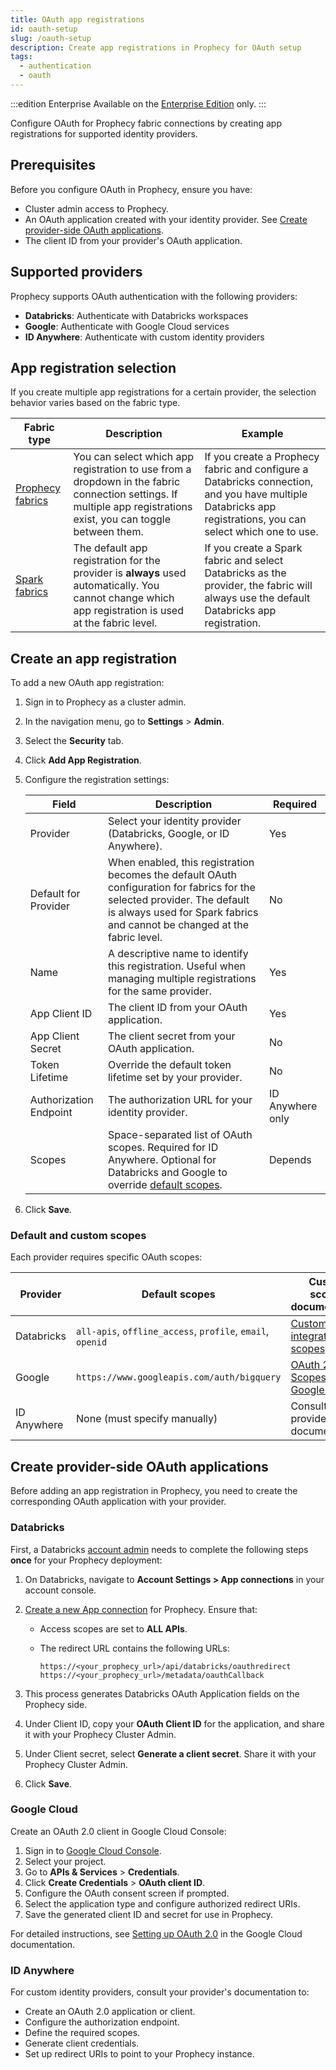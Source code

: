 ```yaml
---
title: OAuth app registrations
id: oauth-setup
slug: /oauth-setup
description: Create app registrations in Prophecy for OAuth setup
tags:
  - authentication
  - oauth
---
```


:::edition Enterprise
Available on the [Enterprise Edition](/getting-started/editions/) only.
:::

Configure OAuth for Prophecy fabric connections by creating app registrations for supported identity providers.

## Prerequisites

Before you configure OAuth in Prophecy, ensure you have:

- Cluster admin access to Prophecy.
- An OAuth application created with your identity provider. See [Create provider-side OAuth applications](#create-provider-side-oauth-applications).
- The client ID from your provider's OAuth application.

## Supported providers

Prophecy supports OAuth authentication with the following providers:

- **Databricks**: Authenticate with Databricks workspaces
- **Google**: Authenticate with Google Cloud services
- **ID Anywhere**: Authenticate with custom identity providers

## App registration selection

If you create multiple app registrations for a certain provider, the selection behavior varies based on the fabric type.

| Fabric type                                                                          | Description                                                                                                                                                       | Example                                                                                                                                                     |
| ------------------------------------------------------------------------------------ | ----------------------------------------------------------------------------------------------------------------------------------------------------------------- | ----------------------------------------------------------------------------------------------------------------------------------------------------------- |
| [Prophecy fabrics](docs/administration/fabrics/prophecy-fabrics/prophecy-fabrics.md) | You can select which app registration to use from a dropdown in the fabric connection settings. If multiple app registrations exist, you can toggle between them. | If you create a Prophecy fabric and configure a Databricks connection, and you have multiple Databricks app registrations, you can select which one to use. |
| [Spark fabrics](docs/administration/fabrics/Spark-fabrics/fabrics.md)                | The default app registration for the provider is **always** used automatically. You cannot change which app registration is used at the fabric level.             | If you create a Spark fabric and select Databricks as the provider, the fabric will always use the default Databricks app registration.                     |

## Create an app registration

To add a new OAuth app registration:

1. Sign in to Prophecy as a cluster admin.

2. In the navigation menu, go to **Settings** > **Admin**.

3. Select the **Security** tab.

4. Click **Add App Registration**.

5. Configure the registration settings:

   | Field                  | Description                                                                                                                                                                                            | Required         |
   | ---------------------- | ------------------------------------------------------------------------------------------------------------------------------------------------------------------------------------------------------ | ---------------- |
   | Provider               | Select your identity provider (Databricks, Google, or ID Anywhere).                                                                                                                                    | Yes              |
   | Default for Provider   | When enabled, this registration becomes the default OAuth configuration for fabrics for the selected provider. The default is always used for Spark fabrics and cannot be changed at the fabric level. | No               |
   | Name                   | A descriptive name to identify this registration. Useful when managing multiple registrations for the same provider.                                                                                   | Yes              |
   | App Client ID          | The client ID from your OAuth application.                                                                                                                                                             | Yes              |
   | App Client Secret      | The client secret from your OAuth application.                                                                                                                                                         | No               |
   | Token Lifetime         | Override the default token lifetime set by your provider.                                                                                                                                              | No               |
   | Authorization Endpoint | The authorization URL for your identity provider.                                                                                                                                                      | ID Anywhere only |
   | Scopes                 | Space-separated list of OAuth scopes. Required for ID Anywhere. Optional for Databricks and Google to override [default scopes](#default-and-custom-scopes).                                           | Depends          |

6. Click **Save**.

### Default and custom scopes

Each provider requires specific OAuth scopes:

| Provider    | Default scopes                                             | Custom scopes documentation                                                                          |
| ----------- | ---------------------------------------------------------- | ---------------------------------------------------------------------------------------------------- |
| Databricks  | `all-apis`, `offline_access`, `profile`, `email`, `openid` | [Custom app integration scopes](https://docs.databricks.com/api/account/customappintegration/create) |
| Google      | `https://www.googleapis.com/auth/bigquery`                 | [OAuth 2.0 Scopes for Google APIs](https://developers.google.com/identity/protocols/oauth2/scopes)   |
| ID Anywhere | None (must specify manually)                               | Consult your provider's documentation                                                                |

## Create provider-side OAuth applications

Before adding an app registration in Prophecy, you need to create the corresponding OAuth application with your provider.

### Databricks

First, a Databricks [account admin](https://docs.databricks.com/en/admin/index.html#what-are-account-admins) needs to complete the following steps **once** for your Prophecy deployment:

1. On Databricks, navigate to **Account Settings > App connections** in your account console.
1. [Create a new App connection](https://docs.databricks.com/en/integrations/enable-disable-oauth.html#enable-custom-oauth-applications-using-the-databricks-ui) for Prophecy. Ensure that:

   - Access scopes are set to **ALL APIs**.
   - The redirect URL contains the following URLs:

     ```
     https://<your_prophecy_url>/api/databricks/oauthredirect
     https://<your_prophecy_url>/metadata/oauthCallback
     ```

1. This process generates Databricks OAuth Application fields on the Prophecy side.
1. Under Client ID, copy your **OAuth Client ID** for the application, and share it with your Prophecy Cluster Admin.
1. Under Client secret, select **Generate a client secret**. Share it with your Prophecy Cluster Admin.
1. Click **Save**.

### Google Cloud

Create an OAuth 2.0 client in Google Cloud Console:

1. Sign in to [Google Cloud Console](https://console.cloud.google.com).
2. Select your project.
3. Go to **APIs & Services** > **Credentials**.
4. Click **Create Credentials** > **OAuth client ID**.
5. Configure the OAuth consent screen if prompted.
6. Select the application type and configure authorized redirect URIs.
7. Save the generated client ID and secret for use in Prophecy.

For detailed instructions, see [Setting up OAuth 2.0](https://support.google.com/cloud/answer/6158849) in the Google Cloud documentation.

### ID Anywhere

For custom identity providers, consult your provider's documentation to:

- Create an OAuth 2.0 application or client.
- Configure the authorization endpoint.
- Define the required scopes.
- Generate client credentials.
- Set up redirect URIs to point to your Prophecy instance.
